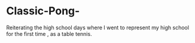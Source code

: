 # Classic-Pong-
Reiterating the high school days where I went to represent my high school for the first time , as a table tennis.
